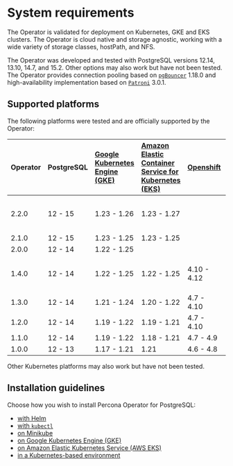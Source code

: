 # System requirements

The Operator is validated for deployment on Kubernetes, GKE and EKS clusters.
The Operator is cloud native and storage agnostic, working with a wide variety
of storage classes, hostPath, and NFS.

The Operator was developed and tested with PostgreSQL versions 12.14, 13.10, 14.7, and 15.2. Other options may also work but have not been tested. The Operator provides connection pooling based on [`pgBouncer`](https://www.pgbouncer.org/) 1.18.0 and high-availability implementation based on [`Patroni`](https://patroni.readthedocs.io/en/latest/) 3.0.1.

## Supported platforms

The following platforms were tested and are officially supported by the Operator:

| Operator | PostgreSQL | [Google Kubernetes Engine (GKE)](https://cloud.google.com/kubernetes-engine)         | [Amazon Elastic Container Service for Kubernetes (EKS)](https://aws.amazon.com)         | [Openshift](https://www.redhat.com/en/technologies/cloud-computing/openshift)   | [Minikube](https://github.com/kubernetes/minikube)                          |
|:--------|:--------|:------------|:------------|:------------|:----------------------------------|
| 2.2.0   | 12 - 15 | 1.23 - 1.26 | 1.23 - 1.27 |             | 1.30.1 (based on Kubernetes 1.27) |
| 2.1.0   | 12 - 15 | 1.23 - 1.25 | 1.23 - 1.25 |             |                                   |
| 2.0.0   | 12 - 14 | 1.22 - 1.25 |             |             |                                   |
| 1.4.0   | 12 - 14 | 1.22 - 1.25 | 1.22 - 1.25 | 4.10 - 4.12 | 1.28 (based on Kubernetes 1.25)   |
| 1.3.0   | 12 - 14 | 1.21 - 1.24 | 1.20 - 1.22 | 4.7 - 4.10  |                                   |
| 1.2.0   | 12 - 14 | 1.19 - 1.22 | 1.19 - 1.21 | 4.7 - 4.10  |                                   |
| 1.1.0   | 12 - 14 | 1.19 - 1.22 | 1.18 - 1.21 | 4.7 - 4.9   |                                   |
| 1.0.0   | 12 - 13 | 1.17 - 1.21 | 1.21        | 4.6 - 4.8   |                                   |

Other Kubernetes platforms may also work but have not been tested.

## Installation guidelines

Choose how you wish to install Percona Operator for PostgreSQL:

* [with Helm](helm.md)
* [with `kubectl`](kubectl.md)
* [on Minikube](minikube.md)
* [on Google Kubernetes Engine (GKE)](gke.md)
* [on Amazon Elastic Kubernetes Service (AWS EKS)](eks.md)
* [in a Kubernetes-based environment](kubernetes.md)


